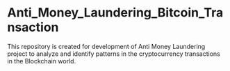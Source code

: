 # Anti_Money_Laundering_Bitcoin_Transaction
This repository is created for development of Anti Money Laundering project to analyze and identify patterns in the cryptocurrency transactions in the Blockchain world.
